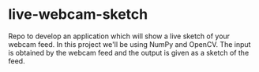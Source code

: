# live-webcam-sketch

Repo to develop an application which will show a live sketch of your webcam feed. In this project we'll be using NumPy and OpenCV.
The input is obtained by the webcam feed and the output is given as a sketch of the feed.
